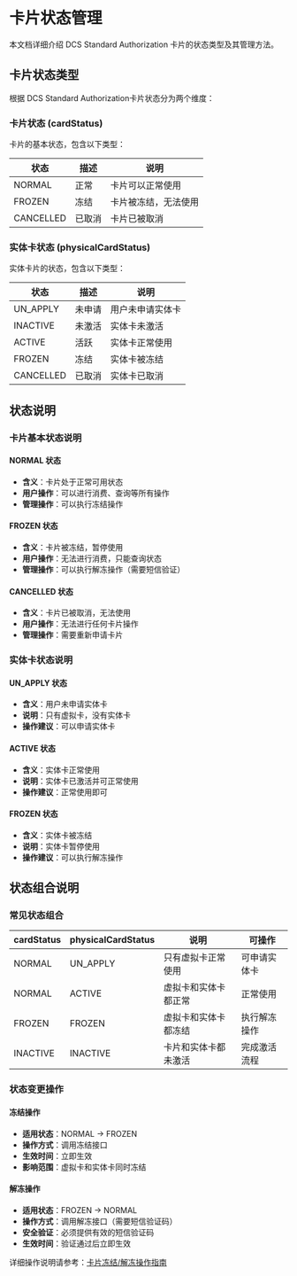 # 卡片状态管理

本文档详细介绍 DCS Standard Authorization 卡片的状态类型及其管理方法。

## 卡片状态类型

根据 DCS Standard Authorization卡片状态分为两个维度：

### 卡片状态 (cardStatus)

卡片的基本状态，包含以下类型：

| 状态        | 描述  | 说明         |
|-----------|-----|------------|
| NORMAL    | 正常  | 卡片可以正常使用   |
| FROZEN    | 冻结  | 卡片被冻结，无法使用 |
| CANCELLED | 已取消 | 卡片已被取消     |

### 实体卡状态 (physicalCardStatus)

实体卡片的状态，包含以下类型：

| 状态        | 描述  | 说明       |
|-----------|-----|----------|
| UN_APPLY  | 未申请 | 用户未申请实体卡 |
| INACTIVE  | 未激活 | 实体卡未激活   |
| ACTIVE    | 活跃  | 实体卡正常使用  |
| FROZEN    | 冻结  | 实体卡被冻结   |
| CANCELLED | 已取消 | 实体卡已取消   |

## 状态说明

### 卡片基本状态说明

#### NORMAL 状态
- **含义**：卡片处于正常可用状态
- **用户操作**：可以进行消费、查询等所有操作
- **管理操作**：可以执行冻结操作

#### FROZEN 状态
- **含义**：卡片被冻结，暂停使用
- **用户操作**：无法进行消费，只能查询状态
- **管理操作**：可以执行解冻操作（需要短信验证）

#### CANCELLED 状态
- **含义**：卡片已被取消，无法使用
- **用户操作**：无法进行任何卡片操作
- **管理操作**：需要重新申请卡片

### 实体卡状态说明

#### UN_APPLY 状态
- **含义**：用户未申请实体卡
- **说明**：只有虚拟卡，没有实体卡
- **操作建议**：可以申请实体卡

#### ACTIVE 状态
- **含义**：实体卡正常使用
- **说明**：实体卡已激活并可正常使用
- **操作建议**：正常使用即可


#### FROZEN 状态
- **含义**：实体卡被冻结
- **说明**：实体卡暂停使用
- **操作建议**：可以执行解冻操作

## 状态组合说明

### 常见状态组合

| cardStatus | physicalCardStatus | 说明         | 可操作    |
|------------|--------------------|------------|--------|
| NORMAL     | UN_APPLY           | 只有虚拟卡正常使用  | 可申请实体卡 |
| NORMAL     | ACTIVE             | 虚拟卡和实体卡都正常 | 正常使用   |
| FROZEN     | FROZEN             | 虚拟卡和实体卡都冻结 | 执行解冻操作 |
| INACTIVE   | INACTIVE           | 卡片和实体卡都未激活 | 完成激活流程 |


### 状态变更操作

#### 冻结操作
- **适用状态**：NORMAL → FROZEN
- **操作方式**：调用冻结接口
- **生效时间**：立即生效
- **影响范围**：虚拟卡和实体卡同时冻结

#### 解冻操作
- **适用状态**：FROZEN → NORMAL
- **操作方式**：调用解冻接口（需要短信验证码）
- **安全验证**：必须提供有效的短信验证码
- **生效时间**：验证通过后立即生效

详细操作说明请参考：[卡片冻结/解冻操作指南](block.md)
